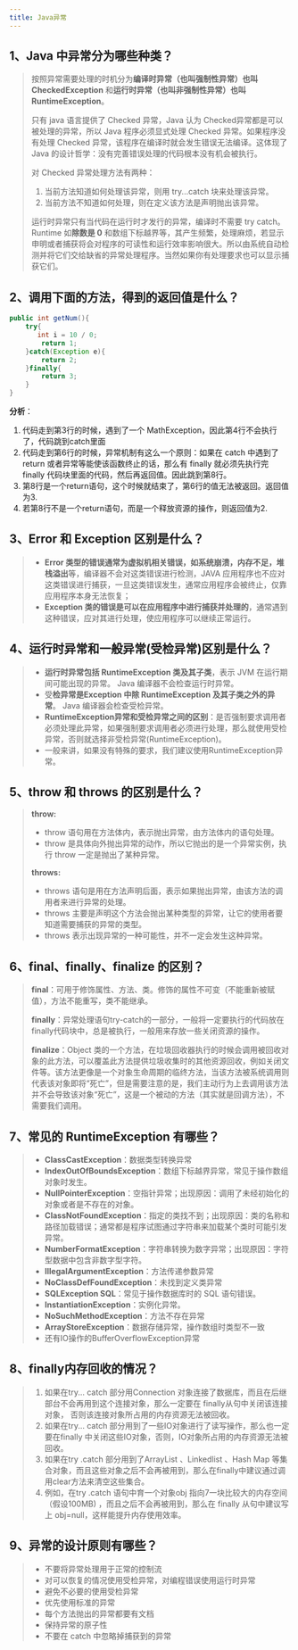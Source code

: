 ```yaml
---
title: Java异常
---
```

## 1、Java 中异常分为哪些种类？

> 按照异常需要处理的时机分为**编译时异常（也叫强制性异常）也叫 CheckedException** 和**运行时异常（也叫非强制性异常）也叫 RuntimeException**。
>
> 只有 java 语言提供了 Checked 异常，Java 认为 Checked异常都是可以被处理的异常，所以 Java 程序必须显式处理 Checked 异常。如果程序没有处理 Checked 异常，该程序在编译时就会发生错误无法编译。这体现了 Java 的设计哲学：没有完善错误处理的代码根本没有机会被执行。
>
> 对 Checked 异常处理方法有两种：
>
> 1. 当前方法知道如何处理该异常，则用 try...catch 块来处理该异常。
> 2. 当前方法不知道如何处理，则在定义该方法是声明抛出该异常。
>
> 运行时异常只有当代码在运行时才发行的异常，编译时不需要 try catch。Runtime 如**除数是 0** 和数组下标越界等，其产生频繁，处理麻烦，若显示申明或者捕获将会对程序的可读性和运行效率影响很大。所以由系统自动检测并将它们交给缺省的异常处理程序。当然如果你有处理要求也可以显示捕获它们。

## 2、调用下面的方法，得到的返回值是什么？

```java
public int getNum(){
    try{
       int i = 10 / 0;
        return 1;
    }catch(Exception e){
        return 2;
	}finally{
        return 3;
    }
}
```

**分析**：

1. 代码走到第3行的时候，遇到了一个 MathException，因此第4行不会执行了，代码跳到catch里面
2. 代码走到第6行的时候，异常机制有这么一个原则：如果在 catch 中遇到了 return 或者异常等能使该函数终止的话，那么有 finally 就必须先执行完 finally 代码块里面的代码，然后再返回值。因此跳到第8行。
3. 第8行是一个return语句，这个时候就结束了，第6行的值无法被返回。返回值为3.
4. 若第8行不是一个return语句，而是一个释放资源的操作，则返回值为2.

## 3、Error 和 Exception 区别是什么？

> - **Error 类型的错误通常为虚拟机相关错误，如系统崩溃，内存不足，堆栈溢出**等，编译器不会对这类错误进行检测，JAVA 应用程序也不应对这类错误进行捕获，一旦这类错误发生，通常应用程序会被终止，仅靠应用程序本身无法恢复；
> - **Exception 类的错误是可以在应用程序中进行捕获并处理的**，通常遇到这种错误，应对其进行处理，使应用程序可以继续正常运行。

## 4、运行时异常和一般异常(受检异常)区别是什么？

> - **运行时异常包括 RuntimeException 类及其子类**，表示 JVM 在运行期间可能出现的异常。 Java 编译器不会检查运行时异常。
> - 受**检异常是Exception 中除 RuntimeException 及其子类之外的异常**。 Java 编译器会检查受检异常。
> - **RuntimeException异常和受检异常之间的区别**：是否强制要求调用者必须处理此异常，如果强制要求调用者必须进行处理，那么就使用受检异常，否则就选择非受检异常(RuntimeException)。
> - 一般来讲，如果没有特殊的要求，我们建议使用RuntimeException异常。

## 5、throw 和 throws 的区别是什么？

> **throw:**
>
> - throw 语句用在方法体内，表示抛出异常，由方法体内的语句处理。
> - throw 是具体向外抛出异常的动作，所以它抛出的是一个异常实例，执行 throw 一定是抛出了某种异常。
>
> **throws:**
>
> - throws 语句是用在方法声明后面，表示如果抛出异常，由该方法的调用者来进行异常的处理。
> - throws 主要是声明这个方法会抛出某种类型的异常，让它的使用者要知道需要捕获的异常的类型。
> - throws 表示出现异常的一种可能性，并不一定会发生这种异常。

## 6、final、finally、finalize 的区别？

> **final**：可用于修饰属性、方法、类。修饰的属性不可变（不能重新被赋值），方法不能重写，类不能继承。
>
> **finally**：异常处理语句try-catch的一部分，一般将一定要执行的代码放在finally代码块中，总是被执行，一般用来存放一些关闭资源的操作。
>
> **finalize**：Object 类的一个方法，在垃圾回收器执行的时候会调用被回收对象的此方法，可以覆盖此方法提供垃圾收集时的其他资源回收，例如关闭文件等。该方法更像是一个对象生命周期的临终方法，当该方法被系统调用则代表该对象即将“死亡”，但是需要注意的是，我们主动行为上去调用该方法并不会导致该对象“死亡”，这是一个被动的方法（其实就是回调方法），不需要我们调用。

## 7、常见的 RuntimeException 有哪些？

> - **ClassCastException**：数据类型转换异常
> - **IndexOutOfBoundsException**：数组下标越界异常，常见于操作数组对象时发生。
> - **NullPointerException**：空指针异常；出现原因：调用了未经初始化的对象或者是不存在的对象。
> - **ClassNotFoundException**：指定的类找不到；出现原因：类的名称和路径加载错误；通常都是程序试图通过字符串来加载某个类时可能引发异常。
> - **NumberFormatException**：字符串转换为数字异常；出现原因：字符型数据中包含非数字型字符。
> - **IllegalArgumentException**：方法传递参数异常
> - **NoClassDefFoundException**：未找到定义类异常
> - **SQLException SQL**：常见于操作数据库时的 SQL 语句错误。
> - **InstantiationException**：实例化异常。
> - **NoSuchMethodException**：方法不存在异常
> - **ArrayStoreException**：数据存储异常，操作数组时类型不一致
> - 还有IO操作的BufferOverflowException异常

## 8、finally内存回收的情况？

> 1. 如果在try... catch 部分用Connection 对象连接了数据库，而且在后继部台不会再用到这个连接对象，那么一定要在 finally从句中关闭该连接对象， 否则该连接对象所占用的内存资源无法被回收。
> 2. 如果在try... catch 部分用到了一些IO对象进行了读写操作，那么也一定要在finally 中关闭这些IO对象，否则，IO对象所占用的内存资源无法被回收。
> 3. 如果在try .catch 部分用到了ArrayList 、Linkedlist 、Hash Map 等集合对象，而且这些对象之后不会再被用到，那么在finally中建议通过调用clear方法来清空这些集合。
> 4. 例如，在try .catch 语句中育一个对象obj 指向7一块比较大的内存空间（假设100MB) ，而且之后不会再被用到，那么在 finally 从句中建议写上 obj=null，这样能提升内存使用效率。

## 9、异常的设计原则有哪些？

> - 不要将异常处理用于正常的控制流
> - 对可以恢复的情况使用受检异常，对编程错误使用运行时异常
> - 避免不必要的使用受检异常
> - 优先使用标准的异常
> - 每个方法抛出的异常都要有文档
> - 保持异常的原子性
> - 不要在 catch 中忽略掉捕获到的异常
